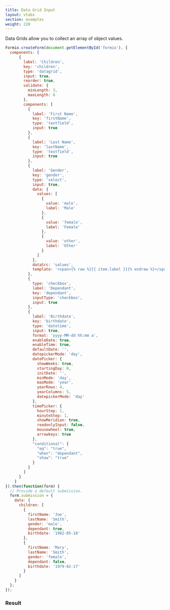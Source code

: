 ```yaml
---
title: Data Grid Input
layout: vtabs
section: examples
weight: 220
---
```

Data Grids allow you to collect an array of object values.

```js
Formio.createForm(document.getElementById('formio'), {
  components: [
      {
        label: 'Children',
        key: 'children',
        type: 'datagrid',
        input: true,
        reorder: true,
        validate: {
          minLength: 3,
          maxLength: 6
        },
        components: [
          {
            label: 'First Name',
            key: 'firstName',
            type: 'textfield',
            input: true
          },
          {
            label: 'Last Name',
            key: 'lastName',
            type: 'textfield',
            input: true
          },
          {
            label: 'Gender',
            key: 'gender',
            type: 'select',
            input: true,
            data: {
              values: [
                {
                  value: 'male',
                  label: 'Male'
                },
                {
                  value: 'female',
                  label: 'Female'
                },
                {
                  value: 'other',
                  label: 'Other'
                }
              ]
            },
            dataSrc: 'values',
            template: '<span>{% raw %}{{ item.label }}{% endraw %}</span>'
          },
          {
            type: 'checkbox',
            label: 'Dependant',
            key: 'dependant',
            inputType: 'checkbox',
            input: true
          },
          {
            label: 'Birthdate',
            key: 'birthdate',
            type: 'datetime',
            input: true,
            format: 'yyyy-MM-dd hh:mm a',
            enableDate: true,
            enableTime: true,
            defaultDate: '',
            datepickerMode: 'day',
            datePicker: {
              showWeeks: true,
              startingDay: 0,
              initDate: '',
              minMode: 'day',
              maxMode: 'year',
              yearRows: 4,
              yearColumns: 5,
              datepickerMode: 'day'
            },
            timePicker: {
              hourStep: 1,
              minuteStep: 1,
              showMeridian: true,
              readonlyInput: false,
              mousewheel: true,
              arrowkeys: true
            },
            "conditional": {
              "eq": "true",
              "when": "dependant",
              "show": "true"
            }
          }
        ]
      }
    ]
}).then(function(form) {
  // Provide a default submission.
  form.submission = {
    data: {
      children: [
        {
          firstName: 'Joe',
          lastName: 'Smith',
          gender: 'male',
          dependant: true,
          birthdate: '1982-05-18'
        },
        {
          firstName: 'Mary',
          lastName: 'Smith',
          gender: 'female',
          dependant: false,
          birthdate: '1979-02-17'
        }
      ]
    }
  };
});
````

<h3>Result</h3>
<div class='card card-body bg-light'>
<div id='formio'></div>
<script type='text/javascript'>
Formio.createForm(document.getElementById('formio'), {
  components: [
      {
        label: 'Children',
        key: 'children',
        type: 'datagrid',
        input: true,
        reorder: true,
        validate: {
          minLength: 3,
          maxLength: 6
        },
        components: [
          {
            label: 'First Name',
            key: 'firstName',
            type: 'textfield',
            input: true
          },
          {
            label: 'Last Name',
            key: 'lastName',
            type: 'textfield',
            input: true
          },
          {
            label: 'Gender',
            key: 'gender',
            type: 'select',
            input: true,
            data: {
              values: [
                {
                  value: 'male',
                  label: 'Male'
                },
                {
                  value: 'female',
                  label: 'Female'
                },
                {
                  value: 'other',
                  label: 'Other'
                }
              ]
            },
            dataSrc: 'values',
            template: '<span>{% raw %}{{ item.label }}{% endraw %}</span>'
          },
          {
            type: 'checkbox',
            label: 'Dependant',
            key: 'dependant',
            inputType: 'checkbox',
            input: true
          },
          {
            label: 'Birthdate',
            key: 'birthdate',
            type: 'datetime',
            input: true,
            format: 'yyyy-MM-dd hh:mm a',
            enableDate: true,
            enableTime: true,
            defaultDate: '',
            datepickerMode: 'day',
            datePicker: {
              showWeeks: true,
              startingDay: 0,
              initDate: '',
              minMode: 'day',
              maxMode: 'year',
              yearRows: 4,
              yearColumns: 5,
              datepickerMode: 'day'
            },
            timePicker: {
              hourStep: 1,
              minuteStep: 1,
              showMeridian: true,
              readonlyInput: false,
              mousewheel: true,
              arrowkeys: true
            },
            "conditional": {
              "eq": "true",
              "when": "dependant",
              "show": "true"
            }
          }
        ]
      }
    ]
}).then(function(form) {
  // Provide a default submission.
  form.submission = {
    data: {
      children: [
        {
          firstName: 'Joe',
          lastName: 'Smith',
          gender: 'male',
          dependant: true,
          birthdate: '1982-05-18'
        },
        {
          firstName: 'Mary',
          lastName: 'Smith',
          gender: 'female',
          dependant: false,
          birthdate: '1979-02-17'
        }
      ]
    }
  };
  
  form.on('change', function() {
    console.log(form.submission);
  });
});
</script>
</div>
